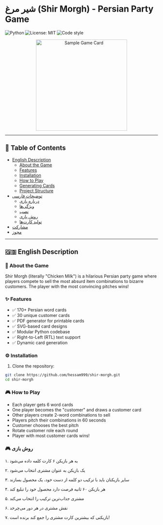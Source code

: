 # شیر مرغ (Shir Morgh) - Persian Party Game  
![Python](https://img.shields.io/badge/python-3.7+-blue.svg) 
![License: MIT](https://img.shields.io/badge/License-MIT-yellow.svg) 
![Code style](https://img.shields.io/badge/code%20style-black-000000.svg)

<div align="center">
  <img src="assets/sample_card.png" alt="Sample Game Card" width="300">
</div>

---

## 📜 Table of Contents
- [English Description](#-english-description)
  - [About the Game](#-about-the-game)
  - [Features](#-features)
  - [Installation](#-installation)
  - [How to Play](#-how-to-play)
  - [Generating Cards](#-generating-cards)
  - [Project Structure](#-project-structure)
- [توضیحات فارسی](#-توضیحات-فارسی)
  - [درباره بازی](#-درباره-بازی)
  - [ویژگی‌ها](#-ویژگیها)
  - [نصب](#-نصب)
  - [روش بازی](#-روش-بازی)
  - [تولید کارت‌ها](#-تولید-کارتها)
- [مشارکت](#-مشارکت)
- [مجوز](#-مجوز)

---

## 🇬🇧 English Description

### 🎉 About the Game
Shir Morgh (literally "Chicken Milk") is a hilarious Persian party game where players compete to sell the most absurd item combinations to bizarre customers. The player with the most convincing pitches wins!

### ✨ Features
- ✅ 170+ Persian word cards
- ✅ 30 unique customer cards
- ✅ PDF generator for printable cards
- ✅ SVG-based card designs
- ✅ Modular Python codebase
- ✅ Right-to-Left (RTL) text support
- ✅ Dynamic card generation

### ⚙️ Installation
1. Clone the repository:
```bash
git clone https://github.com/hessam999/shir-morgh.git
cd shir-morgh
```


### 🎮 How to Play
- Each player gets 6 word cards
- One player becomes the "customer" and draws a customer card
- Other players create 2-word combinations to sell
- Players pitch their combinations in 60 seconds
- Customer chooses the best pitch
- Rotate customer role each round
- Player with most customer cards wins!

### 🎮 روش بازی
۱. به هر بازیکن ۶ کارت کلمه داده می‌شود

۲. یک بازیکن به عنوان مشتری انتخاب می‌شود

۳. سایر بازیکنان باید با ترکیب دو کلمه از دست خود، یک محصول بسازند

۴. هر بازیکن ۶۰ ثانیه فرصت دارد محصول خود را تبلیغ کند

۵. مشتری جذاب‌ترین ترکیب را انتخاب می‌کند

۶. نقش مشتری در هر دور می‌چرخد

۷. بازیکنی که بیشترین کارت مشتری را جمع کند برنده است!
